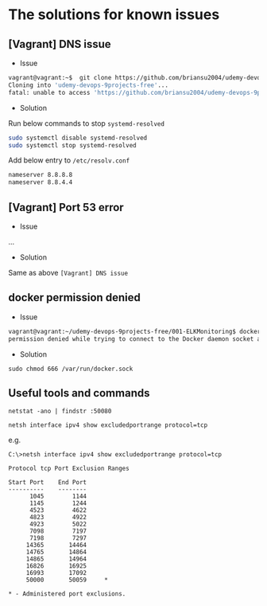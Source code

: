 # The solutions for known issues

## [Vagrant] DNS issue

- Issue

```bash
vagrant@vagrant:~$  git clone https://github.com/briansu2004/udemy-devops-9projects-free.git
Cloning into 'udemy-devops-9projects-free'...
fatal: unable to access 'https://github.com/briansu2004/udemy-devops-9projects-free.git/': Could not resolve host: github.com
```

- Solution

Run below commands to stop `systemd-resolved`

```bash
sudo systemctl disable systemd-resolved
sudo systemctl stop systemd-resolved
```

Add below entry to `/etc/resolv.conf`

```bash
nameserver 8.8.8.8 
nameserver 8.8.4.4
```

## [Vagrant] Port 53 error

- Issue

...

- Solution

Same as above `[Vagrant] DNS issue`

## docker permission denied

- Issue

```bash
vagrant@vagrant:~/udemy-devops-9projects-free/001-ELKMonitoring$ docker compose up -d
permission denied while trying to connect to the Docker daemon socket at unix:///var/run/docker.sock: Get "http://%2Fvar%2Frun%2Fdocker.sock/v1.24/containers/json?all=1&filters=%7B%22label%22%3A%7B%22com.docker.compose.project%3D001-elkmonitoring%22%3Atrue%7D%7D": dial unix /var/run/docker.sock: connect: permission denied
```

- Solution

`sudo chmod 666 /var/run/docker.sock`

## Useful tools and commands

`netstat -ano | findstr :50080`

`netsh interface ipv4 show excludedportrange protocol=tcp`

e.g.

```dos
C:\>netsh interface ipv4 show excludedportrange protocol=tcp 

Protocol tcp Port Exclusion Ranges

Start Port    End Port
----------    --------
      1045        1144
      1145        1244
      4523        4622
      4823        4922
      4923        5022
      7098        7197
      7198        7297
     14365       14464
     14765       14864
     14865       14964
     16826       16925
     16993       17092
     50000       50059     *

* - Administered port exclusions.
```
